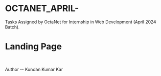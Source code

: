 # OCTANET_APRIL-
Tasks Assigned by OctaNet for Internship in Web Development (April 2024 Batch).
# Landing Page
<br>
    
Author -- Kundan Kumar Kar
